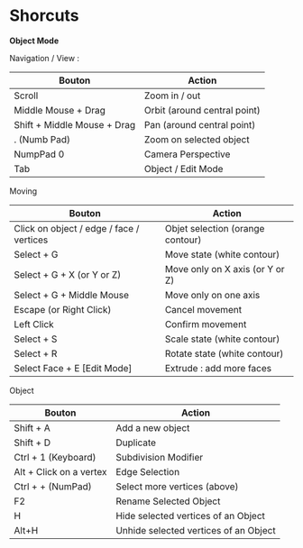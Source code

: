 # Shorcuts

**Object Mode**

Navigation / View :

| Bouton                      | Action                       |
| --------------------------- | ---------------------------- |
| Scroll                      | Zoom in / out                |
| Middle Mouse + Drag         | Orbit (around central point) |
| Shift + Middle Mouse + Drag | Pan (around central point)   |
| . (Numb Pad)                | Zoom on selected object      |
| NumpPad 0                   | Camera Perspective           |
| Tab                         | Object / Edit Mode           |

Moving&#x20;

| Bouton                                   | Action                           |
| ---------------------------------------- | -------------------------------- |
| Click on object / edge / face / vertices | Objet selection (orange contour) |
| Select + G                               | Move state (white contour)       |
| Select + G + X (or Y or Z)               | Move only on X axis (or Y or Z)  |
| Select + G + Middle Mouse                | Move only on one axis            |
| Escape (or Right Click)                  | Cancel movement                  |
| Left Click                               | Confirm movement                 |
| Select + S                               | Scale state (white contour)      |
| Select + R                               | Rotate state (white contour)     |
| Select Face + E \[Edit Mode]             | Extrude : add more faces         |

Object

| Bouton                  | Action                                |
| ----------------------- | ------------------------------------- |
| Shift + A               | Add a new object                      |
| Shift + D               | Duplicate                             |
| Ctrl + 1 (Keyboard)     | Subdivision Modifier                  |
| Alt + Click on a vertex | Edge Selection                        |
| Ctrl + + (NumPad)       | Select more vertices (above)          |
| F2                      | Rename Selected Object                |
| H                       | Hide selected vertices of an Object   |
| Alt+H                   | Unhide selected vertices of an Object |
